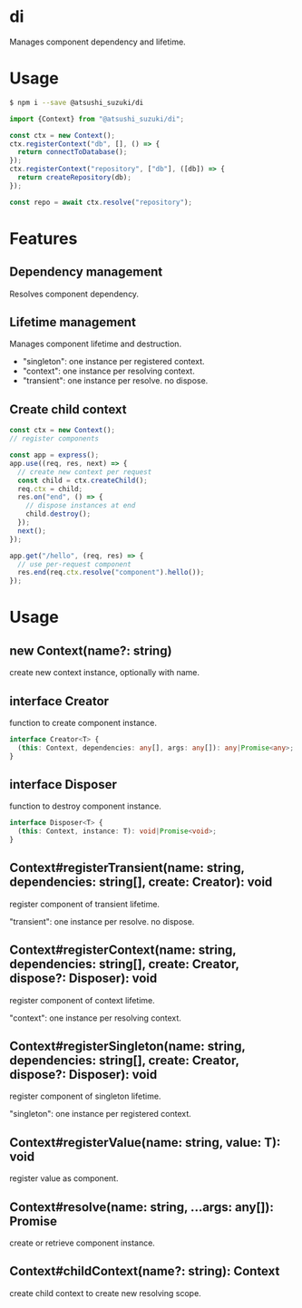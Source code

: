 di
==

Manages component dependency and lifetime.

# Usage
``` sh
$ npm i --save @atsushi_suzuki/di
```

``` typescript
import {Context} from "@atsushi_suzuki/di";

const ctx = new Context();
ctx.registerContext("db", [], () => {
  return connectToDatabase();
});
ctx.registerContext("repository", ["db"], ([db]) => {
  return createRepository(db);
});

const repo = await ctx.resolve("repository");
```

# Features
## Dependency management
Resolves component dependency.

## Lifetime management
Manages component lifetime and destruction.

 * "singleton": one instance per registered context.
 * "context": one instance per resolving context.
 * "transient": one instance per resolve. no dispose.

## Create child context

```typescript
const ctx = new Context();
// register components

const app = express();
app.use((req, res, next) => {
  // create new context per request
  const child = ctx.createChild();
  req.ctx = child;
  res.on("end", () => {
    // dispose instances at end
    child.destroy();
  });
  next();
});

app.get("/hello", (req, res) => {
  // use per-request component
  res.end(req.ctx.resolve("component").hello());
});
```

# Usage
## new Context(name?: string)
create new context instance, optionally with name.

## interface Creator<T>
function to create component instance.

```typescript
interface Creator<T> {
  (this: Context, dependencies: any[], args: any[]): any|Promise<any>;
}
```

## interface Disposer<T>
function to destroy component instance.

```typescript
interface Disposer<T> {
  (this: Context, instance: T): void|Promise<void>;
}
```

## Context#registerTransient<T>(name: string, dependencies: string[], create: Creator<T>): void
register component of transient lifetime.

"transient": one instance per resolve. no dispose.

## Context#registerContext<T>(name: string, dependencies: string[], create: Creator<T>, dispose?: Disposer<T>): void
register component of context lifetime.

"context": one instance per resolving context.

## Context#registerSingleton<T>(name: string, dependencies: string[], create: Creator<T>, dispose?: Disposer<T>): void
register component of singleton lifetime.

"singleton": one instance per registered context.

## Context#registerValue<T>(name: string, value: T): void
register value as component.

## Context#resolve(name: string, ...args: any[]): Promise<any>
create or retrieve component instance.

## Context#childContext(name?: string): Context
create child context to create new resolving scope. 
